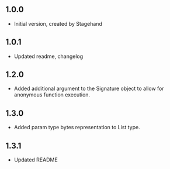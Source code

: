 ## 1.0.0

- Initial version, created by Stagehand

## 1.0.1

- Updated readme, changelog

## 1.2.0

- Added additional argument to the Signature object to 
    allow for anonymous function execution.
    
## 1.3.0

- Added param type bytes representation to List<int> type.

## 1.3.1

- Updated README